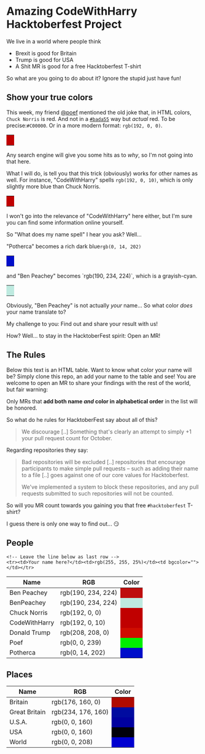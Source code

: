 # Amazing CodeWithHarry Hacktoberfest Project

We live in a world where people think

- Brexit is good for Britain
- Trump is good for USA 
- A Shit MR is good for a free Hacktoberfest T-shirt

So what are you going to do about it? Ignore the stupid just have fun!

## Show your true colors

This week, my friend [@poef](https://github.com/poef) mentioned the old joke that, in HTML colors, `Chuck Norris` is red.
And not in a [`#bada55`](http://bada55.io/) way but _actual_ red. To be precise:`#C00000`.
Or in a more modern format: `rgb(192, 0, 0)`.
<table><tr><td bgcolor="ChuckNorris">&nbsp;</td></tr></table>

Any search engine will give you some hits as to _why_, so I'm not going into that here.

What I will do, is tell you that this trick (obviously) works for other names as well.
For instance, "CodeWithHarry" spells `rgb(192, 0, 10)`, which is only slightly more blue than Chuck Norris.
<table><tr><td bgcolor="CodeWithHarry">&nbsp;</td></tr></table>

I won't go into the relevance of "CodeWithHarry" here either, but I'm sure you can find some information online yourself.

So "What does my name spell" I hear you ask? Well...

"Potherca" becomes a rich dark blue`rgb(0, 14, 202)` 
<table><tr><td bgcolor="Potherca">&nbsp;</td></tr></table>
and "Ben Peachey" becomes `rgb(190, 234, 224)`, which is a grayish-cyan.
<table><tr><td bgcolor="BenPeachey">&nbsp;</td></tr></table>

Obviously, "Ben Peachey" is not actually _your_ name... So what color _does_ your name translate to?

My challenge to you: Find out and share your result with us!

How? Well... to stay in the HacktoberFest spirit: Open an MR!

## The Rules

Below this text is an HTML table. Want to know what color your name will be?
Simply clone this repo, an add your name to the table and see!
You are welcome to open an MR to share your findings with the rest of the world, but fair warning:

Only MRs that **add both name _and_ color in alphabetical order** in the list will be honored.

So what do he rules for HacktoberFest say about all of this?

> We discourage [..] Something that's clearly an attempt to simply +1 your pull request count for October.

Regarding repositories they say:

> Bad repositories will be excluded [..] repositories that encourage participants 
> to make simple pull requests – such as adding their name to a file [..] goes 
> against one of our core values for Hacktoberfest.
>
> We've implemented a system to block these repositories, and any pull requests 
> submitted to such repositories will not be counted.

So will you MR count towards you gaining you that free `#hacktoberfest` T-shirt?

I guess there is only one way to find out... 😏

## People

<table>
  <thead>
    <tr>
      <th>Name</th><th>RGB</th><th>Color</th>
    </tr>
  </thead>
  <tbody>
    <tr><td>Ben Peachey</td><td>rgb(190, 234, 224)</td><td bgcolor="Ben Peachey"></td></tr>
    <tr><td>BenPeachey</td><td>rgb(190, 234, 224)</td><td bgcolor="BenPeachey"></td></tr>
    <tr><td>Chuck Norris</td><td>rgb(192, 0, 0)</td><td bgcolor="Chuck Norris"></td></tr>
    <tr><td>CodeWithHarry</td><td>rgb(192, 0, 10)</td><td bgcolor="CodeWithHarry"></td></tr>
    <tr><td>Donald Trump</td><td>rgb(208, 208, 0)</td><td bgcolor="Donald Trump"></td></tr>
    <tr><td>Poef</td><td>rgb(0, 0, 239)</td><td bgcolor="Poef"></td></tr>
    <tr><td>Potherca</td><td>rgb(0, 14, 202)</td><td bgcolor="Potherca"></td></tr>

    <!-- Leave the line below as last row -->
    <tr><td>Your name here?</td><td>rgb(255, 255, 25%)</td><td bgcolor=""></td></tr>
  </tbody>
</table>


## Places

<table>
  <thead>
    <tr>
      <th>Name</th><th>RGB</th><th>Color</th>
    </tr>
  </thead>
  <tbody>
    <tr><td>Britain</td><td>rgb(176, 160, 0)</td><td bgcolor="Britain"></td></tr>
    <tr><td>Great Britain</td><td>rgb(234, 176, 160)</td><td bgcolor="Great Britain"></td></tr>
    <tr><td>U.S.A.</td><td>rgb(0, 0, 160)</td><td bgcolor="U.S.A."></td></tr>
    <tr><td>USA</td><td>rgb(0, 0, 160)</td><td bgcolor="USA"></td></tr>
    <tr><td>World</td><td>rgb(0, 0, 208)</td><td bgcolor="World"></td></tr>
  </tbody>
</table>

<style>
  .markdown-body table td[bgcolor] {
    height: 2em;
    width: 2em;
  }
  
  .markdown-body table td[bgcolor]::after {
    color: #fff;
    content: attr(bgcolor);
    font-weight: bold;
    text-shadow: -1px 0 1px black, 1px 0 1px black, 0 -1px 1px black, 0 1px 1px black;
  }

  .markdown-body tbody td:nth-child(2) {
    background-color: #1b1f230d;
    border-radius: 3px;
    font-family: "SFMono-Regular",Consolas,"Liberation Mono",Menlo,Courier,monospace;
    font-size: 85%;
    margin: 0;
    padding: 0.2em 0.4em;
  }
</style>

<!-- @TODO:

## Words

Amazing 
Brexit
People
Project
Hacktoberfest 
Shit
free 
Hacktoberfest 
T-shirt
fun
stupid
colors
github
HTML
RGB
Google
name
Merge Request
Rules
repo
repositories
pull request count
core values
-->

